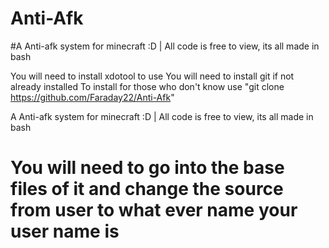 # Anti-Afk
#A Anti-afk system for minecraft :D | All code is free to view, its all made in bash

You will need to install xdotool to use
You will need to install git if not already installed
To install for those who don't know use "git clone https://github.com/Faraday22/Anti-Afk"

A Anti-afk system for minecraft :D | All code is free to view, its all made in bash
# You will need to go into the base files of it and change the source from user to what ever name your user name is
